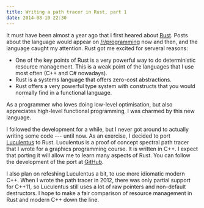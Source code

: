 ```yaml
---
title: Writing a path tracer in Rust, part 1
date: 2014-08-10 22:30
---
```


It must have been almost a year ago that I first heared about [Rust][rust].
Posts about the language would appear on [/r/programming][reddit] now and then,
and the language caught my attention.
Rust got me excited for serveral reasons:

- One of the key points of Rust is a very powerful way to do deterministic resource management.
  This is a weak point of the languages that I use most often (C++ and C# nowadays).
- Rust is a systems language that offers zero-cost abstractions.
- Rust offers a very powerful type system with constructs that you would normally find in a functional language.

As a programmer who loves doing low-level optimisation,
but also appreciates high-level functional programming,
I was charmed by this new language.

[rust]:   http://rust-lang.org
[reddit]: http://reddit.com/r/programming

I followed the development for a while,
but I never got around to actually writing some code --- until now.
As an exercise, I decided to port [Luculentus][luculentus] to Rust.
Luculentus is a proof of concept spectral path tracer that I wrote for a graphics programming course.
It is written in C++.
I expect that porting it will allow me to learn many aspects of Rust.
You can follow the development of the port at [GitHub][robigo-luculenta].

I also plan on refeshing Luculentus a bit, to use more idiomatic modern C++.
When I wrote the path tracer in 2012, there was only partial support for C++11,
so Luculentus still uses a lot of raw pointers and non-default destructors.
I hope to make a fair comparison of resource management in Rust and modern C++ down the line.

[luculentus]:       https://github.com/ruud-v-a/luculentus
[robigo-luculenta]: https://github.com/ruud-v-a/robigo-luculenta
